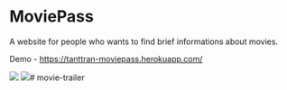 # MoviePass
A website for people who wants to find brief informations about movies.

Demo - https://tanttran-moviepass.herokuapp.com/

<img src="public/image/moviescreen1.png">
<img src="public/image/moviescreen2.png"># movie-trailer
